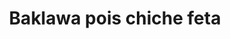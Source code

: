---
auteur: Ça vaulx le détour
categories:
- Bouchées salées
check: Oui
checkAlwaysOk: false
cuisson: Oui
draft: false
ingredients:
  epices:
  - quantite: 15
    title: Cumin moulu
    unit: c. à café
  - commentaire: a voir s'il est piquant ou pas, goutu ou pas
    quantite: 30
    title: Paprika
    unit: grammes
  - commentaire: à adapter en fonction du piquant
    quantite: 10
    title: Piment en poudre
    unit: grammes
  - quantite: 2
    title: Aneth aromatique
    unit: bottes
  - quantite: 2
    title: Coriandre fraîche
    unit: bottes
  - quantite: 12
    title: Cannelle
    unit: c. à café
  - quantite: 6.75
    title: Pulpe de tomate
    unit: Kg
  frais:
  - quantite: 6
    title: Yaourt grec de vache
    unit: Kg
  - quantite: 2
    title: Beurre doux
    unit: Kg
  - quantite: 3
    title: Feta
    unit: Kg
  - quantite: 3.7
    title: Pâte filo
    unit: Kg
  legumes:
  - quantite: 40
    title: Cébette - Ciboule - Cive - Oignon vert
    unit: unité
  - quantite: 1
    title: Ail
    unit: tête·s
  - quantite: 4.5
    title: Oignon
    unit: Kg
  - quantite: 2.25
    title: Epinard
    unit: Kg
  lof:
  - quantite: 900
    title: huile d'olive
    unit: ml
  sec:
  - quantite: 6
    title: Pois chiche cuit
    unit: Kg
layout: recettes
materiel:
- Four
- Gastro 1/1 (Normaux)
plate: 120
preparation: "* Préchauffer les fours!! th 6-7 ou 190°c\n* Dans un grand poelon, à\
  \ feu moyen : huile, oignons , ail; quand ils sont tendres, y ajouter les épices\n\
  * Ajouter la pulpe de tomate, le concentré et le sucre : laisser mijoter. Laisser\
  \ un peu évaporer le liquide, on veut pas quelque chose de trop sec, mais tout de\
  \ meme pas trop d'eau, surtout si l'on a voulu utiliser des vrais tomates.\n* Incorporer\
  \ les pois chiches, l'aneth et les épinards. Saler et poivrer.\n* MONTAGE \n\n \
  \ Fondre le beurre\n\n  Badigeonner légèrement de beurre les feuilles en les superposant\
  \ dans un plat huilé, beurré\n\n  5 épaisseurs de feuilles sur le dessous\n\n  Verser\
  \ la prepa tomate/pois chiches sur les feuilles, parsemer de feta\n\n  Recouvrir\
  \ d'au moins 5 épaisseurs de feuilles filo, en les badigeonnant de beurre fondu\n\
  \n  Entailler légèrement le dessus à la forme de découpe souhaiter, des pti losanges\
  \ (on en servira plusieurs) ou en nombre de part désirées pour chaque plat, et verser\
  \ dessus la fin du beure fondu, a défaut un filet d'huile d'olive\n* Enfourner 30\
  \ à 35 min, jusqu'à ce que ce soit doré et croustillant\n*  Le YAOURT d'accompagnement:\
  \ ciseler les feuilles fraiches et emincer fin-fin les oignons nouveaux, mélanger\
  \ au yaourt; ajouter piment de cayenne et/ou paprika, et saler à convenance personnelle!!"
publishDate: 2024-06-20 09:53:00+00:00
regime:
- vegetarien
temperature: Chaud
title: Baklawa pois chiche feta
titleslug: baklawa-pois-chiche-feta_y7qtdtwq
type: entree
uuid: y7qtdtwq
---